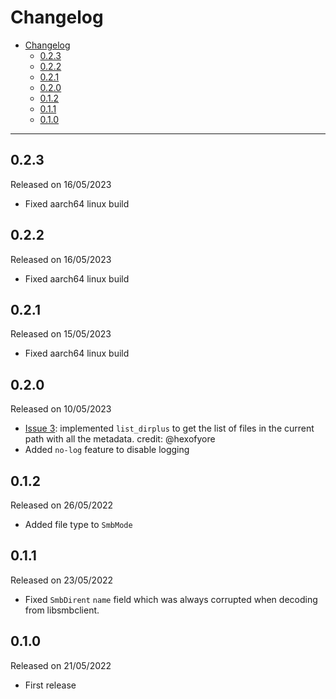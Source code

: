 # Changelog

- [Changelog](#changelog)
  - [0.2.3](#023)
  - [0.2.2](#022)
  - [0.2.1](#021)
  - [0.2.0](#020)
  - [0.1.2](#012)
  - [0.1.1](#011)
  - [0.1.0](#010)

---

## 0.2.3

Released on 16/05/2023

- Fixed aarch64 linux build

## 0.2.2

Released on 16/05/2023

- Fixed aarch64 linux build

## 0.2.1

Released on 15/05/2023

- Fixed aarch64 linux build

## 0.2.0

Released on 10/05/2023

- [Issue 3](https://github.com/veeso/pavao/issues/3): implemented `list_dirplus` to get the list of files in the current path with all the metadata. credit: @hexofyore
- Added `no-log` feature to disable logging

## 0.1.2

Released on 26/05/2022

- Added file type to `SmbMode`

## 0.1.1

Released on 23/05/2022

- Fixed `SmbDirent` `name` field which was always corrupted when decoding from libsmbclient.

## 0.1.0

Released on 21/05/2022

- First release
